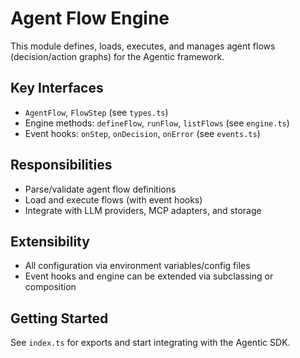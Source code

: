 # Agent Flow Engine

This module defines, loads, executes, and manages agent flows (decision/action graphs) for the Agentic framework.

## Key Interfaces

- `AgentFlow`, `FlowStep` (see `types.ts`)
- Engine methods: `defineFlow`, `runFlow`, `listFlows` (see `engine.ts`)
- Event hooks: `onStep`, `onDecision`, `onError` (see `events.ts`)

## Responsibilities

- Parse/validate agent flow definitions
- Load and execute flows (with event hooks)
- Integrate with LLM providers, MCP adapters, and storage

## Extensibility

- All configuration via environment variables/config files
- Event hooks and engine can be extended via subclassing or composition

## Getting Started

See `index.ts` for exports and start integrating with the Agentic SDK.
